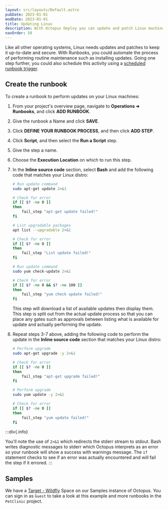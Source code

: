 ```yaml
---
layout: src/layouts/Default.astro
pubDate: 2023-01-01
modDate: 2023-01-01
title: Updating Linux
description: With Octopus Deploy you can update and patch Linux machines with a runbook as part of a routine operations task.
navOrder: 50
---
```

Like all other operating systems, Linux needs updates and patches to keep it up-to-date and secure.  With Runbooks, you could automate the process of performing routine maintenance such as installing updates.  Going one step further, you could also schedule this activity using a [scheduled runbook trigger](/docs/runbooks/scheduled-runbook-trigger).

## Create the runbook

To create a runbook to perform updates on your Linux machines:

1. From your project's overview page, navigate to **Operations ➜ Runbooks**, and click **ADD RUNBOOK**.
1. Give the runbook a Name and click **SAVE**.
1. Click **DEFINE YOUR RUNBOOK PROCESS**, and then click **ADD STEP**.
1. Click **Script**, and then select the **Run a Script** step.
1. Give the step a name.
1. Choose the **Execution Location** on which to run this step.
1. In the **Inline source code** section, select **Bash** and add the following code that matches your Linux distro:

    ```bash Ubuntu
    # Run update command
    sudo apt-get update 2>&1

    # Check for error
    if [[ $? -ne 0 ]]
    then
        fail_step "apt-get update failed!"
    fi

    # List upgradable packages
    apt list --upgradable 2>&1

    # Check for error
    if [[ $? -ne 0 ]]
    then
        fail_step "List update failed!"
    fi
    ```

    ```bash CentOS/RHEL
    # Run update command
    sudo yum check-update 2>&1

    # Check for error
    if [[ $? -ne 0 && $? -ne 100 ]]
    then
        fail_step "yum check update failed!"
    fi
    ```

    This step will download a list of available updates then display them.  This step is split out from the actual update process so that you can place any gates such as approvals between listing what is available for update and actually performing the update.

8.  Repeat steps 3-7 above, adding the following code to perform the update in the **Inline source code** section that matches your Linux distro:

    ```bash Ubuntu
    # Perform upgrade
    sudo apt-get upgrade -y 2>&1

    # Check for error
    if [[ $? -ne 0 ]]
    then
        fail_step "apt-get upgrade failed!"
    fi
    ```

    ```bash CentOS/RHEL
    # Perform upgrade
    sudo yum update -y 2>&1

    # Check for error
    if [[ $? -ne 0 ]]
    then
        fail_step "yum update failed!"
    fi
    ```

:::div{.info}

You'll note the use of `2>&1` which redirects the stderr stream to stdout.  Bash writes diagnostic messages to stderr which Octopus interprets as an error so your runbook will show a success with warnings message.  The `if` statement checks to see if an error was actually encountered and will fail the step if it errored.
:::

## Samples

We have a [Target - Wildfly](https://oc.to/TargetWildflySamplePetClinic) Space on our Samples instance of Octopus. You can sign in as `Guest` to take a look at this example and more runbooks in the `PetClinic` project.
